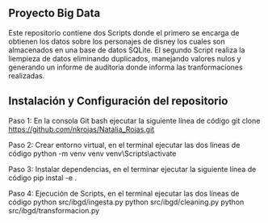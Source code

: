 ## Proyecto Big Data

Este repositorio contiene dos Scripts donde el primero se encarga de obtienen los datos sobre los personajes de disney los cuales son almacenados en una base de datos SQLite.
El segundo Script realiza la liempieza de datos eliminando duplicados, manejando valores nulos y generando un informe de auditoria donde informa las tranformaciones realizadas.

## Instalación y Configuración del repositorio

Paso 1: 
En la consola Git bash ejecutar la siguiente línea de código
git clone https://github.com/nkrojas/Natalia_Rojas.git

Paso 2: 
Crear entorno virtual, en el terminal ejecutar las dos líneas de código
python -m venv venv
venv\Scripts\activate

Paso 3:
Instalar dependencias, en el terminar ejecutar la siguiente línea de código
pip instal -e .

Paso 4:
Ejecución de Scripts, en el terminal ejecutar las dos líneas de código
python src/ibgd/ingesta.py
python src/ibgd/cleaning.py
python src/ibgd/transformacion.py